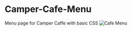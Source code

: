 # Camper-Cafe-Menu
Menu page for Camper Caffe with basic CSS
![Cafe Menu](https://user-images.githubusercontent.com/77103357/199817934-abab1f52-b5d1-4aa2-83b4-ddc6158eeb4c.png)
